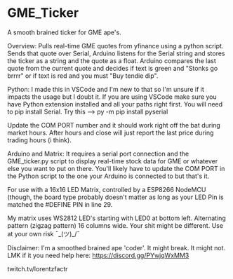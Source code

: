 # GME_Ticker
A smooth brained ticker for GME ape's.

Overview:
Pulls real-time GME quotes from yfinance using a python script.
Sends that quote over Serial, Arduino listens for the Serial string and 
stores the ticker as a string and the quote as a float. Arduino compares
the last quote from the current quote and decides if text is green and 
"Stonks go brrrr" or if text is red and you must "Buy tendie dip".

Python:
I made this in VSCode and I'm new to that so I'm unsure if it impacts the usage but I doubt it.
If you are using VSCode make sure you have Python extension installed and all your paths right first.
You will need to pip install Serial. Try this --> py -m pip install pyserial

Update the COM PORT number and it should work right off the bat during market hours. After hours and close
will just report the last price during trading hours (i think).


Arduino and Matrix:
It requires a serial port connection and the GME_ticker.py script to display
real-time stock data for GME or whatever else you want to put on there. You'll
likely have to update the COM PORT in the Python script to the one your Arduino is
connected to but that's it.

For use with a 16x16 LED Matrix, controlled by a ESP8266 NodeMCU (though,
the board type probably doesn't matter as long as your LED Pin is matched
the #DEFINE PIN in line 29.

My matrix uses WS2812 LED's starting with LED0 at bottom left. 
Alternating pattern (zigzag pattern) 16 columns wide.
Your shit might be different. Use at your own risk ¯\_(ツ)_/¯ 

Disclaimer: I'm a smoothed brained ape 'coder'. It might break. It might not. 
LMK if it you need help here:
https://discord.gg/PYwjqWxMM3


twitch.tv/lorentzfactr

